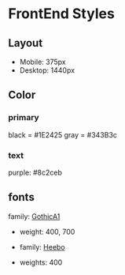 # FrontEnd Styles

## Layout

- Mobile: 375px
- Desktop: 1440px

## Color

### primary

black = #1E2425
gray = #343B3c

### text

purple: #8c2ceb

## fonts

family: [GothicA1](https://fonts.google.com/specimen/Gothic+A1?preview.text=Juan%20Velez&preview.text_type=custom)

- weight: 400, 700

- family: [Heebo](https://fonts.google.com/specimen/Heebo)
- weights: 400
